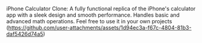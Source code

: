 iPhone Calculator Clone: A fully functional replica of the iPhone's calculator app with a sleek design and smooth performance. Handles basic and advanced math operations. Feel free to use it in your own projects
(https://github.com/user-attachments/assets/1d94ec3a-f67c-4804-81b3-daf5426d74a5)
